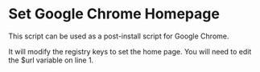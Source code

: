 # Set Google Chrome Homepage

This script can be used as a post-install script for Google Chrome.

It will modify the registry keys to set the home page. You will need to edit the $url variable on line 1.